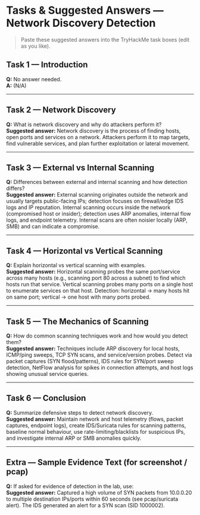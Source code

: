 # Tasks & Suggested Answers — Network Discovery Detection

> Paste these suggested answers into the TryHackMe task boxes (edit as you like).

## Task 1 — Introduction
**Q:** No answer needed.  
**A:** (N/A)

---

## Task 2 — Network Discovery
**Q:** What is network discovery and why do attackers perform it?  
**Suggested answer:**
Network discovery is the process of finding hosts, open ports and services on a network. Attackers perform it to map targets, find vulnerable services, and plan further exploitation or lateral movement.

---

## Task 3 — External vs Internal Scanning
**Q:** Differences between external and internal scanning and how detection differs?  
**Suggested answer:**
External scanning originates outside the network and usually targets public-facing IPs; detection focuses on firewall/edge IDS logs and IP reputation. Internal scanning occurs inside the network (compromised host or insider); detection uses ARP anomalies, internal flow logs, and endpoint telemetry. Internal scans are often noisier locally (ARP, SMB) and can indicate a compromise.

---

## Task 4 — Horizontal vs Vertical Scanning
**Q:** Explain horizontal vs vertical scanning with examples.  
**Suggested answer:**
Horizontal scanning probes the same port/service across many hosts (e.g., scanning port 80 across a subnet) to find which hosts run that service. Vertical scanning probes many ports on a single host to enumerate services on that host. Detection: horizontal → many hosts hit on same port; vertical → one host with many ports probed.

---

## Task 5 — The Mechanics of Scanning
**Q:** How do common scanning techniques work and how would you detect them?  
**Suggested answer:**
Techniques include ARP discovery for local hosts, ICMP/ping sweeps, TCP SYN scans, and service/version probes. Detect via packet captures (SYN flood/patterns), IDS rules for SYN/port sweep detection, NetFlow analysis for spikes in connection attempts, and host logs showing unusual service queries.

---

## Task 6 — Conclusion
**Q:** Summarize defensive steps to detect network discovery.  
**Suggested answer:**
Maintain network and host telemetry (flows, packet captures, endpoint logs), create IDS/Suricata rules for scanning patterns, baseline normal behaviour, use rate-limiting/blacklists for suspicious IPs, and investigate internal ARP or SMB anomalies quickly.

---

## Extra — Sample Evidence Text (for screenshot / pcap)
**Q:** If asked for evidence of detection in the lab, use:  
**Suggested answer:**
Captured a high volume of SYN packets from 10.0.0.20 to multiple destination IPs/ports within 60 seconds (see pcap/suricata alert). The IDS generated an alert for a SYN scan (SID 1000002).

